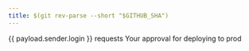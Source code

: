 ```yaml
---
title: $(git rev-parse --short "$GITHUB_SHA")
---
```

{{ payload.sender.login }} requests Your approval for deploying to prod


